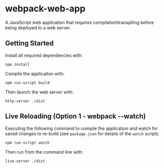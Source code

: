 # webpack-web-app

A JavaScript web application that requires compilation\transpiling before being deployed to a web server.

## Getting Started

Install all required dependencies with:
```
npm install
```
Compile the applicaiton with:
```
npm run-script build
```
Then launch the web server with:
```
http-server ./dist
```

## Live Reloading (Option 1 - webpack --watch)
Executing the following command to compile the application and watch for saved changes to re-build (see `package.json` for details of the `watch` script): 
```
npm run-script watch
```

Then run from the command line with:
```
live-server ./dist
```
